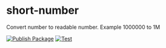 # short-number

Convert number to readable number. Example 1000000 to 1M

[![Publish Package](https://github.com/lytieuphong/short-number/actions/workflows/publish-package.yaml/badge.svg)](https://github.com/lytieuphong/short-number/actions/workflows/publish-package.yaml) [![Test](https://github.com/lytieuphong/short-number/actions/workflows/test.yaml/badge.svg)](https://github.com/lytieuphong/short-number/actions/workflows/test.yaml)